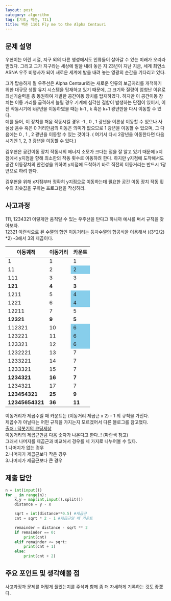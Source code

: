 ```yaml
---
layout: post
category: algorithm
tag: [기초, 백준, TIL]
title: 백준 1101 Fly me to the Alpha Centauri
---
```


## 문제 설명

우현이는 어린 시절, 지구 외의 다른 행성에서도 인류들이 살아갈 수 있는 미래가 오리라 믿었다. 그리고 그가 지구라는 세상에 발을 내려 놓은 지 23년이 지난 지금, 세계 최연소 ASNA 우주 비행사가 되어 새로운 세계에 발을 내려 놓는 영광의 순간을 기다리고 있다.

그가 탑승하게 될 우주선은 Alpha Centauri라는 새로운 인류의 보금자리를 개척하기 위한 대규모 생활 유지 시스템을 탑재하고 있기 때문에, 그 크기와 질량이 엄청난 이유로 최신기술력을 총 동원하여 개발한 공간이동 장치를 탑재하였다. 하지만 이 공간이동 장치는 이동 거리를 급격하게 늘릴 경우 기계에 심각한 결함이 발생하는 단점이 있어서, 이전 작동시기에 k광년을 이동하였을 때는 k-1 , k 혹은 k+1 광년만을 다시 이동할 수 있다.   
예를 들어, 이 장치를 처음 작동시킬 경우 -1 , 0 , 1 광년을 이론상 이동할 수 있으나 사실상 음수 혹은 0 거리만큼의 이동은 의미가 없으므로 1 광년을 이동할 수 있으며, 그 다음에는 0 , 1 , 2 광년을 이동할 수 있는 것이다. ( 여기서 다시 2광년을 이동한다면 다음 시기엔 1, 2, 3 광년을 이동할 수 있다.)  

김우현은 공간이동 장치 작동시의 에너지 소모가 크다는 점을 잘 알고 있기 때문에 x지점에서 y지점을 향해 최소한의 작동 횟수로 이동하려 한다. 하지만 y지점에 도착해서도 공간 이동장치의 안전성을 위하여 y지점에 도착하기 바로 직전의 이동거리는 반드시 1광년으로 하려 한다.  

김우현을 위해 x지점부터 정확히 y지점으로 이동하는데 필요한 공간 이동 장치 작동 횟수의 최솟값을 구하는 프로그램을 작성하라.

## 사고과정

111, 1234321 이렇게만 움직일 수 있는 우주선을 탄다고 하니까 예시를 써서 규칙을 찾아보자.     
12321 이런식으로 된 수열의 합인 이동거리는 등차수열의 합공식을 이용해서 ((3*2/2) *2) -3해서 3의 제곱이다.   

<table>
  <thead>
    <tr>
      <th>이동궤적</th>
      <th>이동거리</th>
      <th>카운트</th>
    </tr>
  </thead>
  <tbody>
    <tr>
      <td>1</td>
      <td>1</td>
      <td>1</td>
    </tr>
    <tr>
      <td>11</td>
      <td>2</td>
      <td style="background-color:skyblue">2</td>
    </tr>
   <tr>
      <td>111</td>
      <td>3</td>
      <td>3</td>
    </tr>
    <tr>
      <td><strong>121</strong></td>
      <td><strong>4</strong></td>
      <td><strong>3</strong></td>
    </tr>
    <tr>
      <td>1211</td>
      <td>5</td>
      <td style="background-color:skyblue">4</td>
    </tr>
    <tr>
      <td>1221</td>
      <td>6</td>
      <td style="background-color:skyblue">4</td>
    </tr>
    <tr>
      <td>12211</td>
      <td>7</td>
      <td>5</td>
    </tr>
    <tr>
      <td><strong>12321</strong></td>
      <td><strong>9</strong></td>
      <td><strong>5</strong></td>
    </tr>
    <tr>
      <td>112321</td>
      <td>10</td>
      <td style="background-color:skyblue">6</td>
    </tr>
    <tr>
      <td>123221</td>
      <td>11</td>
      <td style="background-color:skyblue">6</td>
    </tr>
    <tr>
      <td>123321</td>
      <td>12</td>
      <td style="background-color:skyblue">6</td>
    </tr>
    <tr>
      <td>1232221</td>
      <td>13</td>
      <td>7</td>
    </tr>
    <tr>
      <td>1233221</td>
      <td>14</td>
      <td>7</td>
    </tr>
    <tr>
      <td>1233321</td>
      <td>15</td>
      <td>7</td>
    </tr>
    <tr>
      <td><strong>1234321</strong></td>
      <td><strong>16</strong></td>
      <td><strong>7</strong></td>
    </tr>
    <tr>
      <td>1234321</td>
      <td>17</td>
      <td>7</td>
    </tr>
    <tr>
      <td><strong>123454321</strong></td>
      <td><strong>25</strong></td>
      <td><strong>9</strong></td>
    </tr>
    <tr>
      <td><strong>12345654321</strong></td>
      <td><strong>36</strong></td>
      <td><strong>11</strong></td>
    </tr>
  </tbody>
</table>

이동거리가 제곱수일 때 카운트는 (이동거리 제곱근 x 2) - 1 의 규칙을 가진다.  
제곱수가 아닐때는 어떤 규칙을 가지는지 모르겠어서 다른 블로그를 참고했다.  
[출처 : 덕봇기의 코딩세상](https://deok2kim.tistory.com/152)   
이동거리의 제곱근만큼 다음 숫자가 나온다고 한다..! (파란색 참고)  
그래서 나머지를 제곱근과 비교해서 경우를 세 가지로 나누어볼 수 있다.  
1.나머지가 없는 경우  
2.나머지가 제곱근보다 작은 경우  
3.나머지가 제곱근보다 큰 경우  

## 제출 답안

```python
n = int(input())
for _ in range(n):
    x,y = map(int,input().split())
    distance = y - x

    sqrt = int(distance**0.5) #제곱근
    cnt = sqrt * 2 - 1 #제곱근일 때 카운트

    remainder = distance - sqrt ** 2
    if remainder == 0:
        print(cnt)
    elif remainder <= sqrt:
        print(cnt + 1)
    else:
        print(cnt + 2)
```

## 주요 포인트 및 생각해볼 점

사고과정과 문제를 어떻게 풀었는지를 주석과 함께 좀 더 자세하게 기록하는 것도 좋겠다.
